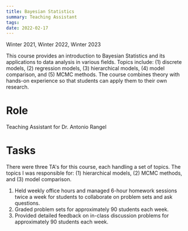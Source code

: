 ```yaml
---
title: Bayesian Statistics
summary: Teaching Assistant
tags:
date: 2022-02-17
---
```


Winter 2021, Winter 2022, Winter 2023

This course provides an introduction to Bayesian Statistics and its applications to data analysis in various fields. Topics include: (1) discrete models, (2) regression models, (3) hierarchical models, (4) model comparison, and (5) MCMC methods. The course combines theory with hands-on experience so that students can apply them to their own research.

Role
======
Teaching Assistant for Dr. Antonio Rangel

Tasks
======
There were three TA's for this course, each handling a set of topics. The topics I was responsible for: (1) hierarchical models, (2) MCMC methods, and (3) model comparison.
1. Held weekly office hours and managed 6-hour homework sessions twice a week for students to collaborate on problem sets and ask questions.
2. Graded problem sets for approximately 90 students each week.
3. Provided detailed feedback on in-class discussion problems for approximately 90 students each week.